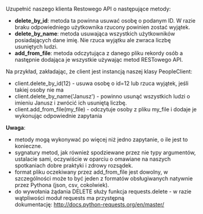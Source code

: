 Uzupełnić naszego klienta Restowego API o następujące metody:
- **delete_by_id**: metoda ta powinna usuwać osobę o podanym ID. W razie braku odpowiedniego użytkownika rzucony powinien zostać wyjątek.
- **delete_by_name**: metoda usuwająca wszystkich użytkowników posiadających dane imię. Nie rzuca wyjątku ale zwraca liczbę usuniętych ludzi.
- **add_from_file**: metoda odczytująca z danego pliku rekordy osób a następnie dodająca je wszystkie używając metod RESTowego API.

Na przykład, zakładając, że client jest instancją naszej klasy PeopleClient:
- client.delete_by_id(12) - usuwa osobę o id=12 lub rzuca wyjątek, jeśli takiej osoby nie ma
- client.delete_by_name('Janusz') - powinno usunąć wszystkich ludzi o imieniu Janusz i zwrócić ich usuniętą liczbę.
- client.add_from_file(my_file) - odczytuje osoby z pliku my_file i dodaje je wykonując odpowiednie zapytania

**Uwaga**:
- metody mogą wykonywać po więcej niż jedno zapytanie, o ile jest to konieczne.
- sygnatury metod, jak również spodziewane przez nie typy argumentów, ustalacie sami, oczywiście w oparciu o omawiane na naszych spotkaniach dobre praktyki i zdrowy rozsądek.
- format pliku oczekiwany przez add_from_file jest dowolny, w szczególności może to być jeden z formatów obsługiwanych natywnie przez Pythona (json, csv, cokolwiek).
- do wywołania żądania DELETE służy funkcja requests.delete - w razie wątpliwości moduł requests ma przystępną dokumentację: http://docs.python-requests.org/en/master/
